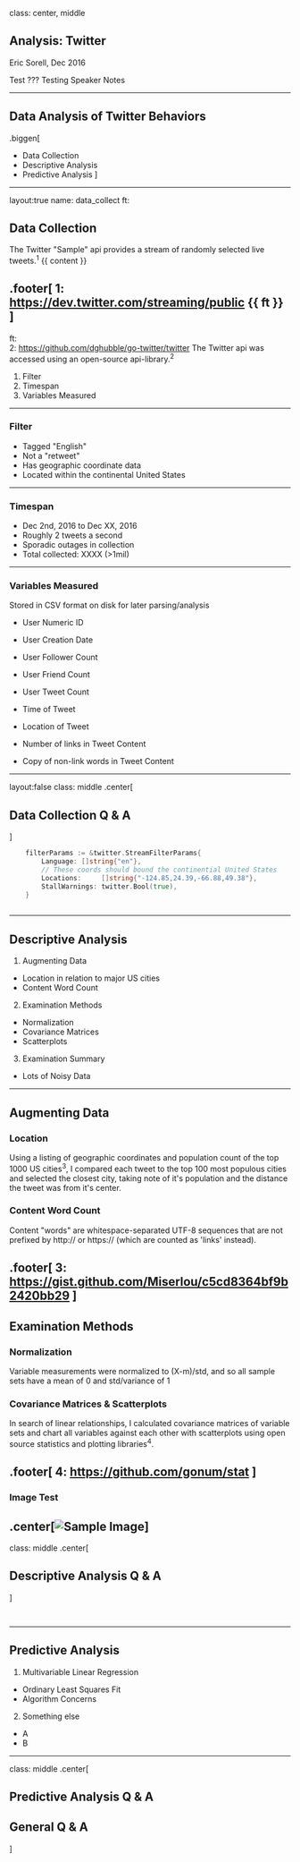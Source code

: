 class: center, middle

## Analysis: Twitter
Eric Sorell, Dec 2016

Test
???
Testing Speaker Notes

---
## Data Analysis of Twitter Behaviors

.biggen[
* Data Collection
* Descriptive Analysis
* Predictive Analysis
]

---
layout:true
name: data_collect
ft: 

## Data Collection
The Twitter "Sample" api provides a stream of randomly selected live tweets.<sup>1</sup> {{ content }}

.footer[
1: https://dev.twitter.com/streaming/public
{{ ft }}
]
---
ft: <br>2: https://github.com/dghubble/go-twitter/twitter
The Twitter api was accessed using an open-source api-library.<sup>2</sup>
1. Filter
2. Timespan
3. Variables Measured

---

### Filter
* Tagged "English"
* Not a "retweet"
* Has geographic coordinate data
* Located within the continental United States

---

### Timespan

* Dec 2nd, 2016 to Dec XX, 2016
* Roughly 2 tweets a second
* Sporadic outages in collection
* Total collected: XXXX (>1mil)

---

### Variables Measured

Stored in CSV format on disk for later parsing/analysis
* User Numeric ID
* User Creation Date
* User Follower Count
* User Friend Count
* User Tweet Count


* Time of Tweet
* Location of Tweet
* Number of links in Tweet Content
* Copy of non-link words in Tweet Content

---
layout:false
class: middle
.center[
## Data Collection Q & A
]
```go
	filterParams := &twitter.StreamFilterParams{
		Language: []string{"en"},
		// These coords should bound the continential United States
		Locations:     []string{"-124.85,24.39,-66.88,49.38"},
		StallWarnings: twitter.Bool(true),
	}
    
```

---

## Descriptive Analysis

1. Augmenting Data
  * Location in relation to major US cities
  * Content Word Count
2. Examination Methods
  * Normalization
  * Covariance Matrices
  * Scatterplots
3. Examination Summary
  * Lots of Noisy Data

---
## Augmenting Data
### Location

Using a listing of geographic coordinates and population count of the top 1000 US cities<sup>3</sup>, I compared each tweet to the top 100 most populous cities and selected the closest city, taking note of it's population and the distance the tweet was from it's center.

### Content Word Count

Content "words" are whitespace-separated UTF-8 sequences that are not prefixed by http:// or https:// (which are counted as 'links' instead).

.footer[ 3: https://gist.github.com/Miserlou/c5cd8364bf9b2420bb29 ]
---

## Examination Methods
### Normalization
Variable measurements were normalized to (X-m)/std, and so all sample sets have a mean of 0 and std/variance of 1

### Covariance Matrices & Scatterplots
In search of linear relationships, I calculated covariance matrices of variable sets and chart all variables against each other with scatterplots using open source statistics and plotting libraries<sup>4</sup>.

.footer[ 4: https://github.com/gonum/stat ]
---
### Image Test
.center[![Sample Image](img/sample.png)]
---
class: middle
.center[
## Descriptive Analysis Q & A
]
```go
    
```
---

## Predictive Analysis

1. Multivariable Linear Regression
  * Ordinary Least Squares Fit
  * Algorithm Concerns
2. Something else
  * A
  * B

---
class: middle
.center[
## Predictive Analysis Q & A
## General Q & A
]
```go
    
```
